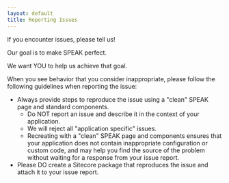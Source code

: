 ```yaml
---
layout: default
title: Reporting Issues
---
```


If you encounter issues, please tell us!

Our goal is to make SPEAK perfect.

We want YOU to help us achieve that goal.  

When you see behavior that you consider inappropriate, please follow the following guidelines when reporting the issue:

- Always provide steps to reproduce the issue using a "clean" SPEAK page and standard components.
	+ Do NOT report an issue and describe it in the context of your application.
	+ We will reject all "application specific" issues.
	+ Recreating with a "clean" SPEAK page and components ensures that your application does not contain inappropriate configuration or custom code, and may help you find the source of the problem without waiting for a response from your issue report.
- Please DO create a Sitecore package that reproduces the issue and attach it to your issue report.

